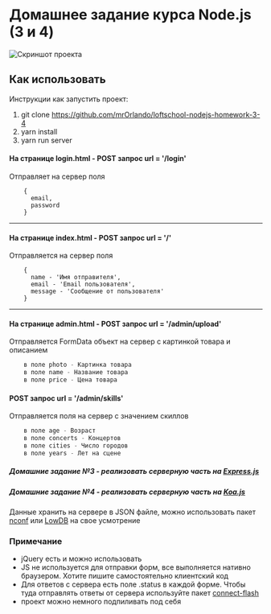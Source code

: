 # Домашнее задание курса Node.js (3 и 4)

![Скриншот проекта](https://loftschool.com/uploads/course_logos/nodejs.svg?v=1513152963369)

## Как использовать

Инструкции как запустить проект:

1. git clone https://github.com/mrOrlando/loftschool-nodejs-homework-3-4
2. yarn install
3. yarn run server

#### На странице login.html - POST запрос url = '/login'

Отправляет на сервер поля

```
    {
      email,
      password
    }
```

---

#### На странице index.html - POST запрос url = '/'

Отправляется на сервер поля

```
    {
      name - 'Имя отправителя',
      email - 'Email пользователя',
      message - 'Сообщение от пользователя'
    }
```

---

#### На странице admin.html - POST запрос url = '/admin/upload'

Отправляется FormData объект на сервер с картинкой товара и описанием

```js
    в поле photo - Картинка товара
    в поле name - Название товара
    в поле price - Цена товара
```

#### POST запрос url = '/admin/skills'

Отправляется поля на сервер с значением скиллов

```js
    в поле age - Возраст
    в поле concerts - Концертов
    в поле cities - Число городов
    в поле years - Лет на сцене
```

##### Домашние задание №3 - реализовать серверную часть на [Express.js](http://expressjs.com/ru/)

##### Домашние задание №4 - реализовать серверную часть на [Koa.js](http://koajs.com/)

Данные хранить на сервере в JSON файле, можно использовать пакет [nconf](https://www.npmjs.com/package/nconf) или [LowDB](https://github.com/typicode/lowdb) на свое усмотрение

### Примечание

- jQuery есть и можно использовать
- JS не используется для отправки форм, все выполняется нативно браузером. Хотите пишите самостоятельно клиентский код
- Для ответов с сервера есть поле .status в каждой форме. Чтобы туда отправлять ответы от сервера используйте пакет [connect-flash](https://www.npmjs.com/package/connect-flash)
- проект можно немного подпиливать под себя
